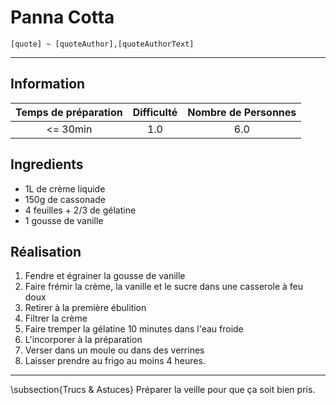# Panna Cotta

`[quote] ~ [quoteAuthor],[quoteAuthorText]`

---

## Information

| Temps de préparation  | Difficulté    | Nombre de Personnes |
|:---------------------:|:-------------:|:-------------------:|
| <= 30min            | 1.0  | 6.0        |

## Ingredients

- 1L de crème liquide
- 150g de cassonade
- 4 feuilles + 2/3 de gélatine
- 1 gousse de vanille


## Réalisation

1. Fendre et égrainer la gousse de vanille
1. Faire frémir la crème, la vanille et le sucre dans une casserole à feu doux
1. Retirer à la première ébulition
1. Filtrer la crème
1. Faire tremper la gélatine 10 minutes dans l'eau froide
1. L'incorporer à la préparation
1. Verser dans un moule ou dans des verrines
1. Laisser prendre au frigo au moins 4 heures.


---

\subsection{Trucs \& Astuces}
	Préparer la veille pour que ça soit bien pris.
